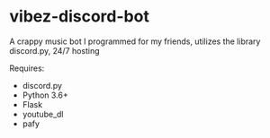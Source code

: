 # vibez-discord-bot
A crappy music bot I programmed for my friends, utilizes the library discord.py, 24/7 hosting

Requires:
- discord.py
- Python 3.6+
- Flask
- youtube_dl
- pafy
